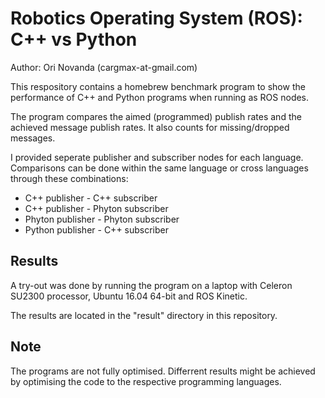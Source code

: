Robotics Operating System (ROS): C++ vs Python
==============================================

Author: Ori Novanda (cargmax-at-gmail.com)

This respository contains a homebrew benchmark program to show the performance of C++ and Python programs when running as ROS nodes.

The program compares the aimed (programmed) publish rates and the achieved message publish rates. It also counts for missing/dropped messages.

I provided seperate publisher and subscriber nodes for each language. Comparisons can be done within the same language or cross languages through these combinations:
* C++ publisher - C++ subscriber
* C++ publisher - Phyton subscriber
* Phyton publisher - Phyton subscriber
* Python publisher - C++ subscriber

Results
-------

A try-out was done by running the program on a laptop with Celeron SU2300 processor, Ubuntu 16.04 64-bit and ROS Kinetic.

The results are located in the "result" directory in this repository.

Note
----

The programs are not fully optimised. Differrent results might be achieved by optimising the code to the respective programming languages.

